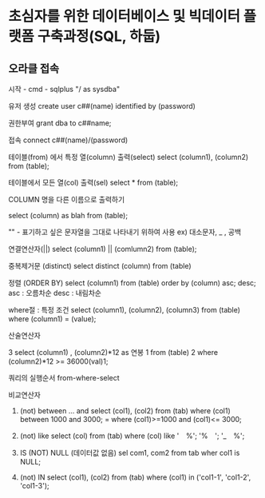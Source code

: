 초심자를 위한 데이터베이스 및 빅데이터 플랫폼 구축과정(SQL, 하둡)
================================================================

오라클 접속
-----------
시작 - cmd - sqlplus "/ as sysdba"

유저 생성
create user c##(name)
identified by (password)

권한부여
grant dba to c##name;

접속
connect c##(name)/(password)

테이블(from) 에서 특정 열(column) 출력(select)
select (column1), (column2)
 from (table);

테이블에서 모든 열(col) 출력(sel)
select *
 from (table);

COLUMN 명을 다른 이름으로 출력하기

select (column) as blah
 from (table);

"" - 표기하고 싶은 문자열을 그대로 나타내기 위하여 사용 ex) 대소문자, _ , 공백

연결연산자(||)
select (column1) || (comlumn2)
 from (table);

중복제거문 (distinct)
select distinct (column)
 from (table)

정렬 (ORDER BY)
select (column1)
 from (table)
 order by (column) asc;
	          desc;
asc : 오름차순
desc : 내림차순
 
where절 : 특정 조건
select (column1), (column2), (column3)
 from (table)
 where (column1) = (value);

산술연산자 

3 select (column1) , (column2)*12 as 연봉
1 from (table) 
2 where (column2)*12 >= 36000(val)1;

쿼리의 실행순서 from-where-select

비교연산자
1. (not) between ... and
select (col1), (col2)
 from (tab)
 where (col1) between 1000 and 3000;
= where (col1)>=1000 and (col1)<= 3000;

2. (not) like
select (col)
 from (tab)
 where (col) like '　%';
	         '%　';
	         '_　%';
3. IS (NOT) NULL (데이터값 없음)
sel com1, com2
 from tab
 wher col1 is NULL;

4. (not) IN 
select (col1), (col2)
 from (tab)
 where (col1) in ('col1-1', 'col1-2', 'col1-3');
	      
